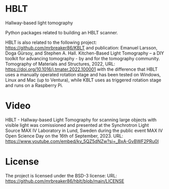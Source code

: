 # HBLT
Hallway-based light tomography

Python packages related to building an HBLT scanner.

HBLT is also related to the following project:
https://github.com/mrbreaker86/KBLT
and publication:
Emanuel Larsson, Doga Gürsoy, and Stephen A. Hall. Kitchen-Based Light Tomography – a DIY toolkit for advancing tomography - by and for the tomography community. Tomography of Materials and Structures, 2022,
URL: https://doi.org/10.1016/j.tmater.2022.100001
with the difference that HBLT uses a manually operated rotation stage and has been tested on Windows, Linux and Mac (up to Ventura), while KBLT uses as triggered rotation stage and runs on a Raspberry Pi.

# Video
HBLT - Hallway-based Light Tomography for scanning large objects with visible light was comissioned and presented at the Synchrotron Light Source MAX IV Laboratory in Lund, Sweden during the public event MAX IV Open Science Day on the 16th of September, 2023.
URL: https://www.youtube.com/embed/kv_5QZ5dNZw?si=_BxA-GvBWF2PRu0I

# License
The project is licensed under the BSD-3 license:
URL: https://github.com/mrbreaker86/hblt/blob/main/LICENSE

